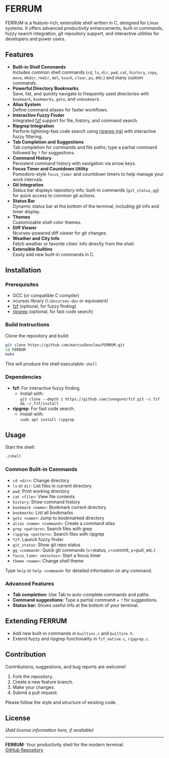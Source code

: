 # FERRUM

FERRUM is a feature-rich, extensible shell written in C, designed for Linux systems. It offers advanced productivity enhancements, built-in commands, fuzzy search integration, git repository support, and interactive utilities for developers and power users.

## Features

- **Built-in Shell Commands**  
  Includes common shell commands (`cd`, `ls`, `dir`, `pwd`, `cat`, `history`, `copy`, `move`, `mkdir`, `rmdir`, `del`, `touch`, `clear`, `ps`, etc.) and many custom commands.
- **Powerful Directory Bookmarks**  
  Save, list, and quickly navigate to frequently used directories with `bookmark`, `bookmarks`, `goto`, and `unbookmark`.
- **Alias System**  
  Define command aliases for faster workflows.
- **Interactive Fuzzy Finder**  
  Integrated [fzf](https://github.com/junegunn/fzf) support for file, history, and command search.
- **Ripgrep Integration**  
  Perform lightning-fast code search using [ripgrep (rg)](https://github.com/BurntSushi/ripgrep) with interactive fuzzy filtering.
- **Tab Completion and Suggestions**  
  Tab completion for commands and file paths; type a partial command followed by `?` for suggestions.
- **Command History**  
  Persistent command history with navigation via arrow keys.
- **Focus Timer and Countdown Utility**  
  Pomodoro-style `focus_timer` and countdown timers to help manage your work intervals.
- **Git Integration**  
  Status bar displays repository info; built-in commands (`git_status`, `gg`) for quick access to common git actions.
- **Status Bar**  
  Dynamic status bar at the bottom of the terminal, including git info and timer display.
- **Themes**  
  Customizable shell color themes.
- **Diff Viewer**  
  Ncurses-powered diff viewer for git changes.
- **Weather and City Info**  
  Fetch weather or favorite cities’ info directly from the shell.
- **Extensible Builtins**  
  Easily add new built-in commands in C.

## Installation

### Prerequisites

- GCC (or compatible C compiler)
- ncurses library (`libncurses-dev` or equivalent)
- [fzf](https://github.com/junegunn/fzf) (optional, for fuzzy finding)
- [ripgrep](https://github.com/BurntSushi/ripgrep) (optional, for fast code search)

### Build Instructions

Clone the repository and build:

```sh
git clone https://github.com/marcusDenslow/FERRUM.git
cd FERRUM
make
```

This will produce the shell executable: `shell`

### Dependencies

- **fzf**: For interactive fuzzy finding.
  - Install with:  
    `git clone --depth 1 https://github.com/junegunn/fzf.git ~/.fzf && ~/.fzf/install`
- **ripgrep**: For fast code search.
  - Install with:  
    `sudo apt install ripgrep`

## Usage

Start the shell:

```sh
./shell
```

### Common Built-in Commands

- `cd <dir>`: Change directory
- `ls` or `dir`: List files in current directory
- `pwd`: Print working directory
- `cat <file>`: View file contents
- `history`: Show command history
- `bookmark <name>`: Bookmark current directory
- `bookmarks`: List all bookmarks
- `goto <name>`: Jump to bookmarked directory
- `alias <name> <command>`: Create a command alias
- `grep <pattern>`: Search files with grep
- `ripgrep <pattern>`: Search files with ripgrep
- `fzf`: Launch fuzzy finder
- `git_status`: Show git repo status
- `gg <command>`: Quick git commands (`s`=status, `c`=commit, `p`=pull, etc.)
- `focus_timer <minutes>`: Start a focus timer
- `theme <name>`: Change shell theme

Type `help` or `help <command>` for detailed information on any command.

### Advanced Features

- **Tab completion:** Use Tab to auto-complete commands and paths.
- **Command suggestions:** Type a partial command + `?` for suggestions.
- **Status bar:** Shows useful info at the bottom of your terminal.

## Extending FERRUM

- Add new built-in commands in `builtins.c` and `builtins.h`.
- Extend fuzzy and ripgrep functionality in `fzf_native.c`, `ripgrep.c`.

## Contribution

Contributions, suggestions, and bug reports are welcome!

1. Fork the repository.
2. Create a new feature branch.
3. Make your changes.
4. Submit a pull request.

Please follow the style and structure of existing code.

## License

*(Add license information here, if available)*

---

**FERRUM**: Your productivity shell for the modern terminal.  
[GitHub Repository](https://github.com/marcusDenslow/FERRUM)